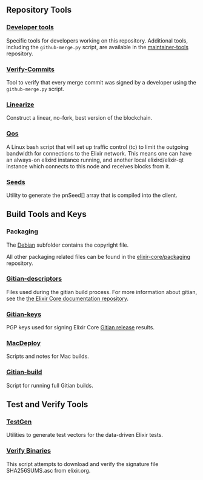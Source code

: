Repository Tools
---------------------

### [Developer tools](/contrib/devtools) ###
Specific tools for developers working on this repository.
Additional tools, including the `github-merge.py` script, are available in the [maintainer-tools](https://github.com/elixir-core/elixir-maintainer-tools) repository.

### [Verify-Commits](/contrib/verify-commits) ###
Tool to verify that every merge commit was signed by a developer using the `github-merge.py` script.

### [Linearize](/contrib/linearize) ###
Construct a linear, no-fork, best version of the blockchain.

### [Qos](/contrib/qos) ###

A Linux bash script that will set up traffic control (tc) to limit the outgoing bandwidth for connections to the Elixir network. This means one can have an always-on elixird instance running, and another local elixird/elixir-qt instance which connects to this node and receives blocks from it.

### [Seeds](/contrib/seeds) ###
Utility to generate the pnSeed[] array that is compiled into the client.

Build Tools and Keys
---------------------

### Packaging ###
The [Debian](/contrib/debian) subfolder contains the copyright file.

All other packaging related files can be found in the [elixir-core/packaging](https://github.com/elixir-core/packaging) repository.

### [Gitian-descriptors](/contrib/gitian-descriptors) ###
Files used during the gitian build process. For more information about gitian, see the [the Elixir Core documentation repository](https://github.com/elixir-core/docs).

### [Gitian-keys](/contrib/gitian-keys)
PGP keys used for signing Elixir Core [Gitian release](/doc/release-process.md) results.

### [MacDeploy](/contrib/macdeploy) ###
Scripts and notes for Mac builds.

### [Gitian-build](/contrib/gitian-build.py) ###
Script for running full Gitian builds.

Test and Verify Tools
---------------------

### [TestGen](/contrib/testgen) ###
Utilities to generate test vectors for the data-driven Elixir tests.

### [Verify Binaries](/contrib/verifybinaries) ###
This script attempts to download and verify the signature file SHA256SUMS.asc from elixir.org.
